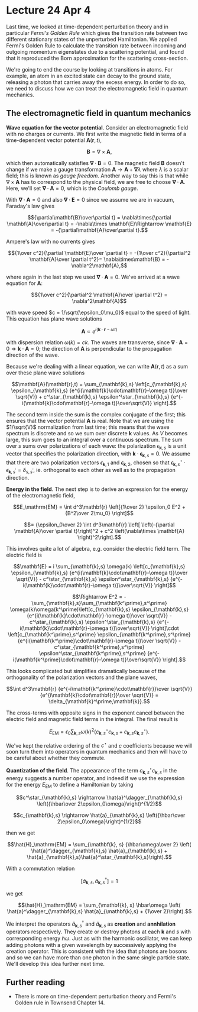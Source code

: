 # Lecture 24 Apr 4

Last time, we looked at time-dependent perturbation theory and in particular *Fermi's Golden Rule* which gives the transition rate between two different stationary states of the unperturbed Hamiltonian. We applied Fermi's Golden Rule to calculate the transition rate between incoming and outgoing momentum eigenstates due to a scattering potential, and found that it reproduced the Born approximation for the scattering cross-section.

We're going to end the course by looking at transitions in atoms. For example, an atom in an excited state can decay to the ground state, releasing a photon that carries away the excess energy. In order to do so, we need to discuss how we can treat the electromagnetic field in quantum mechanics.

## The electromagnetic field in quantum mechanics

**Wave equation for the vector potential**. Consider an electromagnetic field with no charges or currents. We first write the magnetic field in terms of a time-dependent vector potential $\mathbf{A}(\mathbf{r},t)$, 

$$\mathbf{B} = \nabla\times\mathbf{A},$$

which then automatically satisfies $\mathbf{\nabla}\cdot\mathbf{B}=0$. The magnetic field $\mathbf{B}$ doesn't change if we make a gauge transformation $\mathbf{A}\rightarrow \mathbf{A} + \mathbf{\nabla}\lambda$ where $\lambda$ is a scalar field; this is known as *gauge freedom*. Another way to say this is that while $\nabla\times\mathbf{A}$ has to correspond to the physical field, we are free to choose $\mathbf{\nabla}\cdot\mathbf{A}$. Here, we'll set $\mathbf{\nabla}\cdot\mathbf{A}=0$, which is the *Coulomb gauge*.

With $\mathbf{\nabla}\cdot\mathbf{A}=0$ and also $\mathbf{\nabla}\cdot\mathbf{E}=0$ since we assume we are in vacuum, Faraday's law gives

$${\partial\mathbf{B}\over\partial t} = \nabla\times{\partial \mathbf{A}\over\partial t} = -\nabla\times \mathbf{E}\Rightarrow \mathbf{E} = -{\partial\mathbf{A}\over\partial t}.$$

Ampere's law with no currents gives 

$${1\over c^2}{\partial \mathbf{E}\over \partial t} = -{1\over c^2}{\partial^2 \mathbf{A}\over \partial t^2}= \nabla\times\mathbf{B} = -\nabla^2\mathbf{A},$$

where again in the last step we used $\mathbf{\nabla}\cdot\mathbf{A}=0$. We've arrived at a wave equation for $\mathbf{A}$:

$${1\over c^2}{\partial^2 \mathbf{A}\over \partial t^2} = \nabla^2\mathbf{A}$$

with wave speed $c = 1/\sqrt{\epsilon_0\mu_0}$ equal to the speed of light. This equation has plane wave solutions

$$\mathbf{A}\propto e^{i(\mathbf{k}\cdot\mathbf{r}-\omega t)}$$

with dispersion relation $\omega(k) = ck$. The waves are transverse, since $\mathbf{\nabla}\cdot\mathbf{A}=0\Rightarrow \mathbf{k}\cdot\mathbf{A} =0$; the direction of $\mathbf{A}$ is perpendicular to the propagation direction of the wave.

Because we're dealing with a linear equation, we can write $\mathbf{A}(\mathbf{r},t)$ as a sum over these plane wave solutions

$$\mathbf{A}(\mathbf{r},t) = \sum_{\mathbf{k},s} \left[c_{\mathbf{k},s} \epsilon_{\mathbf{k},s} {e^{i(\mathbf{k}\cdot\mathbf{r}-\omega t)}\over \sqrt{V}} + c^\star_{\mathbf{k},s} \epsilon^\star_{\mathbf{k},s} {e^{-i(\mathbf{k}\cdot\mathbf{r}-\omega t)}\over\sqrt{V}} \right].$$

The second term inside the sum is the complex conjugate of the first; this ensures that the vector potential $\mathbf{A}$ is real. Note that we are using the $1/\sqrt{V}$ normalization from last time; this means that the wave spectrum is discrete and so we sum over discrete $\mathbf{k}$ values. As $V$ becomes large, this sum goes to an integral over a continuous spectrum. The sum over $s$ sums over polarizations of each wave: the polarization $\epsilon_{\mathbf{k},s}$ is a unit vector that specifies the polarization direction, with $\mathbf{k}\cdot\mathbf{\epsilon}_{\mathbf{k},s}=0$. We assume that there are two polarization vectors $\epsilon_{\mathbf{k},1}$ and $\epsilon_{\mathbf{k},2}$, chosen so that $\epsilon^\star_{\mathbf{k},s}\cdot\epsilon_{\mathbf{k},s^\prime}=\delta_{s,s^\prime}$, ie. orthogonal to each other as well as to the propagation direction.

**Energy in the field**. The next step is to derive an expression for the energy of the electromagnetic field,

$$E_\mathrm{EM} = \int d^3\mathbf{r} \left[{1\over 2} \epsilon_0 E^2 +  {B^2\over 2\mu_0}  \right]$$

$$= {\epsilon_0\over 2} \int d^3\mathbf{r} \left[ \left(-{\partial \mathbf{A}\over \partial t}\right)^2 +  c^2 \left(\nabla\times \mathbf{A}  \right)^2\right].$$

This involves quite a lot of algebra, e.g. consider the electric field term. The electric field is

$$\mathbf{E} = i \sum_{\mathbf{k},s} \omega(k) \left[c_{\mathbf{k},s} \epsilon_{\mathbf{k},s} {e^{i(\mathbf{k}\cdot\mathbf{r}-\omega t)}\over \sqrt{V}} - c^\star_{\mathbf{k},s} \epsilon^\star_{\mathbf{k},s} {e^{-i(\mathbf{k}\cdot\mathbf{r}-\omega t)}\over\sqrt{V}} \right]$$

$$\Rightarrow E^2 = - \sum_{\mathbf{k},s}\sum_{\mathbf{k^\prime},s^\prime} \omega(k)\omega(k^\prime)\left[c_{\mathbf{k},s} \epsilon_{\mathbf{k},s} {e^{i(\mathbf{k}\cdot\mathbf{r}-\omega t)}\over \sqrt{V}} - c^\star_{\mathbf{k},s} \epsilon^\star_{\mathbf{k},s} {e^{-i(\mathbf{k}\cdot\mathbf{r}-\omega t)}\over\sqrt{V}} \right]\cdot \left[c_{\mathbf{k^\prime},s^\prime} \epsilon_{\mathbf{k^\prime},s^\prime} {e^{i(\mathbf{k^\prime}\cdot\mathbf{r}-\omega t)}\over \sqrt{V}} - c^\star_{\mathbf{k^\prime},s^\prime} \epsilon^\star_{\mathbf{k^\prime},s^\prime} {e^{-i(\mathbf{k^\prime}\cdot\mathbf{r}-\omega t)}\over\sqrt{V}} \right].$$

This looks complicated but simplifies dramatically because of the orthogonality of the polarization vectors and the plane waves,

$$\int d^3\mathbf{r} {e^{-i\mathbf{k^\prime}\cdot\mathbf{r}}\over \sqrt{V}} {e^{i\mathbf{k}\cdot\mathbf{r}}\over \sqrt{V}}  = \delta_{\mathbf{k}^\prime,\mathbf{k}}.$$

The cross-terms with opposite signs in the exponent cancel between the electric field and magnetic field terms in the integral. The final result is

$$E_\mathrm{EM} = \epsilon_0 \sum_{\mathbf{k}, s} \omega(k)^2 \left( c^\star_{\mathbf{k},s} c_{\mathbf{k},s} + c_{\mathbf{k},s}c^\star_{\mathbf{k},s}\right).$$

We've kept the relative ordering of the $c^\star$ and $c$ coefficients because we will soon turn them into operators in quantum mechanics and then will have to be careful about whether they commute.

**Quantization of the field**. The appearance of the term $c^\star_{\mathbf{k},s} c_{\mathbf{k},s}$ in the energy suggests a number operator, and indeed if we use the expression for the energy $E_\mathrm{EM}$ to define a Hamiltonian by taking 

$$c^\star_{\mathbf{k},s} \rightarrow  \hat{a}^\dagger_{\mathbf{k},s} \left({\hbar\over 2\epsilon_0\omega}\right)^{1/2}$$

$$c_{\mathbf{k},s} \rightarrow  \hat{a}_{\mathbf{k},s} \left({\hbar\over 2\epsilon_0\omega}\right)^{1/2}$$

then we get

$$\hat{H}_\mathrm{EM} = \sum_{\mathbf{k}, s} {\hbar\omega\over 2} \left( \hat{a}^\dagger_{\mathbf{k},s} \hat{a}_{\mathbf{k},s} + \hat{a}_{\mathbf{k},s}\hat{a}^\star_{\mathbf{k},s}\right).$$

With a commutation relation 

$$[\hat{a}_{\mathbf{k},s},\hat{a}^\dagger_{\mathbf{k},s}]=1$$

we get

$$\hat{H}_\mathrm{EM} = \sum_{\mathbf{k}, s} \hbar\omega \left( \hat{a}^\dagger_{\mathbf{k},s} \hat{a}_{\mathbf{k},s} + {1\over 2}\right).$$

We interpret the operators $\hat{a}^\dagger_{\mathbf{k},s}$ and $\hat{a}_{\mathbf{k},s}$ as **creation** and **annhilation** operators respectively. They create or destroy photons at each $\mathbf{k}$ and $s$ with corresponding energy $\hbar\omega$. Just as with the harmonic oscillator, we can keep adding photons with a given wavelength by successively applying the creation operator. This is consistent with the idea that photons are bosons and so we can have more than one photon in the same single particle state. We'll develop this idea further next time.


## Further reading

- There is more on time-dependent perturbation theory and Fermi's Golden rule in Townsend Chapter 14.

